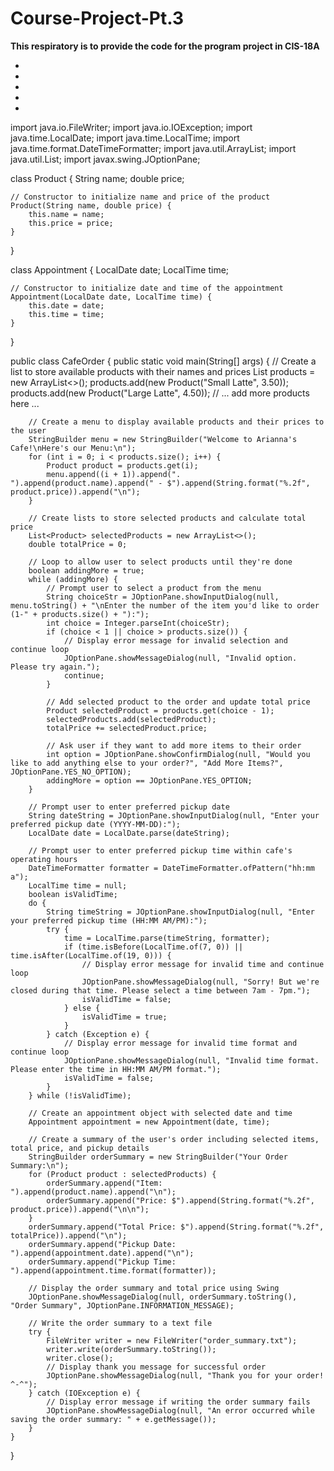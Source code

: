 # Course-Project-Pt.3
**This respiratory is to provide the code for the program project in CIS-18A**

*
*
*
*
*


import java.io.FileWriter;
import java.io.IOException;
import java.time.LocalDate;
import java.time.LocalTime;
import java.time.format.DateTimeFormatter;
import java.util.ArrayList;
import java.util.List;
import javax.swing.JOptionPane;

class Product {
    String name;
    double price;

    // Constructor to initialize name and price of the product
    Product(String name, double price) {
        this.name = name;
        this.price = price;
    }
}

class Appointment {
    LocalDate date;
    LocalTime time;

    // Constructor to initialize date and time of the appointment
    Appointment(LocalDate date, LocalTime time) {
        this.date = date;
        this.time = time;
    }
}

public class CafeOrder {
    public static void main(String[] args) {
        // Create a list to store available products with their names and prices
        List<Product> products = new ArrayList<>();
        products.add(new Product("Small Latte", 3.50));
        products.add(new Product("Large Latte", 4.50));
        // ... add more products here ...

        // Create a menu to display available products and their prices to the user
        StringBuilder menu = new StringBuilder("Welcome to Arianna's Cafe!\nHere's our Menu:\n");
        for (int i = 0; i < products.size(); i++) {
            Product product = products.get(i);
            menu.append((i + 1)).append(". ").append(product.name).append(" - $").append(String.format("%.2f", product.price)).append("\n");
        }

        // Create lists to store selected products and calculate total price
        List<Product> selectedProducts = new ArrayList<>();
        double totalPrice = 0;

        // Loop to allow user to select products until they're done
        boolean addingMore = true;
        while (addingMore) {
            // Prompt user to select a product from the menu
            String choiceStr = JOptionPane.showInputDialog(null, menu.toString() + "\nEnter the number of the item you'd like to order (1-" + products.size() + "):");
            int choice = Integer.parseInt(choiceStr);
            if (choice < 1 || choice > products.size()) {
                // Display error message for invalid selection and continue loop
                JOptionPane.showMessageDialog(null, "Invalid option. Please try again.");
                continue;
            }

            // Add selected product to the order and update total price
            Product selectedProduct = products.get(choice - 1);
            selectedProducts.add(selectedProduct);
            totalPrice += selectedProduct.price;

            // Ask user if they want to add more items to their order
            int option = JOptionPane.showConfirmDialog(null, "Would you like to add anything else to your order?", "Add More Items?", JOptionPane.YES_NO_OPTION);
            addingMore = option == JOptionPane.YES_OPTION;
        }

        // Prompt user to enter preferred pickup date
        String dateString = JOptionPane.showInputDialog(null, "Enter your preferred pickup date (YYYY-MM-DD):");
        LocalDate date = LocalDate.parse(dateString);

        // Prompt user to enter preferred pickup time within cafe's operating hours
        DateTimeFormatter formatter = DateTimeFormatter.ofPattern("hh:mm a");
        LocalTime time = null;
        boolean isValidTime;
        do {
            String timeString = JOptionPane.showInputDialog(null, "Enter your preferred pickup time (HH:MM AM/PM):");
            try {
                time = LocalTime.parse(timeString, formatter);
                if (time.isBefore(LocalTime.of(7, 0)) || time.isAfter(LocalTime.of(19, 0))) {
                    // Display error message for invalid time and continue loop
                    JOptionPane.showMessageDialog(null, "Sorry! But we're closed during that time. Please select a time between 7am - 7pm.");
                    isValidTime = false;
                } else {
                    isValidTime = true;
                }
            } catch (Exception e) {
                // Display error message for invalid time format and continue loop
                JOptionPane.showMessageDialog(null, "Invalid time format. Please enter the time in HH:MM AM/PM format.");
                isValidTime = false;
            }
        } while (!isValidTime);

        // Create an appointment object with selected date and time
        Appointment appointment = new Appointment(date, time);

        // Create a summary of the user's order including selected items, total price, and pickup details
        StringBuilder orderSummary = new StringBuilder("Your Order Summary:\n");
        for (Product product : selectedProducts) {
            orderSummary.append("Item: ").append(product.name).append("\n");
            orderSummary.append("Price: $").append(String.format("%.2f", product.price)).append("\n\n");
        }
        orderSummary.append("Total Price: $").append(String.format("%.2f", totalPrice)).append("\n");
        orderSummary.append("Pickup Date: ").append(appointment.date).append("\n");
        orderSummary.append("Pickup Time: ").append(appointment.time.format(formatter));

        // Display the order summary and total price using Swing
        JOptionPane.showMessageDialog(null, orderSummary.toString(), "Order Summary", JOptionPane.INFORMATION_MESSAGE);

        // Write the order summary to a text file
        try {
            FileWriter writer = new FileWriter("order_summary.txt");
            writer.write(orderSummary.toString());
            writer.close();
            // Display thank you message for successful order
            JOptionPane.showMessageDialog(null, "Thank you for your order! ^-^");
        } catch (IOException e) {
            // Display error message if writing the order summary fails
            JOptionPane.showMessageDialog(null, "An error occurred while saving the order summary: " + e.getMessage());
        }
    }
}
